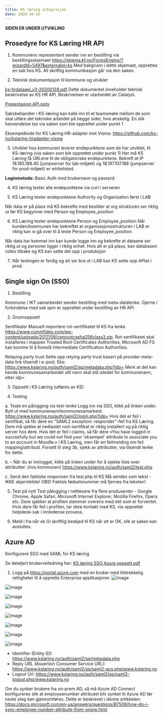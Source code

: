 ```yaml
---
title: KS læring integrasjon
date: 2020-10-16
---
```

**SIDEN ER UNDER UTVIKLING**

## Prosedyre for KS Læring HR API

1. Kommunens representant sender inn en bestilling via bestillingsskjemaet
https://skjema.kf.no/FormsEngine/?wizardId=5497&externalid=ks
Med bakgrunn i dette skjemaet, opprettes en sak hos KS. All skriftlig kommunikasjon går via den saken.

2. Teknisk dokumentasjon til kommune og utvikler

[ks-hrdataapi_v3-20200128.pdf](https://github.com/ks-no/ks-no.github.io/files/6569985/ks-hrdataapi_v3-20200128.pdf) Dette dokumentet inneholder teknisk beskrivelse av KS HR API. Beskrivelsen er utarbeidet av Catalyst.

[Presentasjon API.pptx](https://github.com/ks-no/ks-no.github.io/files/6570229/Presentasjon.API.pptx)

Saksbehandler i KS-læring kan kalle inn til et teamsmøte mellom de som skal utføre det tekniske arbeidet på begge sider, hvis ønskelig. En slik henvendelse tas via saken som ble opprettet under punkt 1

Eksempelkode for KS Læring HR-adapter mot Visma: https://github.com/ks-no/kslaring-hradapter-visma

3. Utvikler hos kommunen leverer endepunktene som de har utviklet, til KS-læring (via saken som ble opprettet under punkt 1)
Her må KS Læring få URLene til de obligatoriske endepunktene. Bekreft at IP 18.185.188.40 (jumpserver for lab-miljøet) og 18.197.107.188 (jumpserver for prod-miljøet) er whitelisted. 

**Loginmetode:** Basic Auth med brukernavn og passord.

4. KS læring tester alle endepunktene via curl i serveren


5. KS Læring tester endepunktene Authority og Organisation først i LAB

Når data er på plass må KS bekrefte med bestiller at org strukturen ser riktig ut før KS begynner med Person og Employee_position


6. KS Læring tester endepunktene Person og Employee_position
Når kunden/kommunen har bekreftet at organisasjonsstrukturen i LAB er riktig kan vi gå over til å teste Person og Employee_position.

Når data har kommet inn kan kunde logge inn og bekrefte at dataene ser riktig ut og personer ligger i riktig enhet. Hvis alt er på plass, kan databasen rulles tilbake og KS kan sette det opp i produksjon

7. Når testingen er ferdig og alt ser bra ut i LAB kan KS sette opp APIet i prod.


## Single sign On (SSO)
1. Bestilling

Kommune / IKT samarbeidet sender bestilling med meta-datalenke. Gjerne i forbindelse med sak spm er opprettet under bestilling av HR API.

2. Grunnoppsett

Sertifikater
Manuelt importere rot-sertifikatet til KS fra lenke https://www.commfides.com/wp-content/uploads/2017/09/cpnrootcasha256class3.zip. Rot-sertifikatet skal installeres i mappen Trusted Root Certificates Authorities, Microsoft AD FS kan komme til å foreslå Intermediate Certification Authorities.

Relaying party trust
Sette opp relying party trust basert på provider meta-data link tilsendt i e-post. Eks: https://www.kslaring.no/auth/saml2/sp/metadata.php?idp=<kommunenavn>
Merk at det kan hende kommunesamarbeidet sitt navn skal stå istedet for kommunenavn, etter idp=

3. Oppsett i KS Læring (utføres av KS)
  
4. Testing

  a. Teste en pålogging via test-lenke 
  Logg inn via SSO, klikk på linken under. Bytt ut <id> med kommunenavn/kommunesamarbeid. 
  https://www.kslaring.no/auth/saml2/login.php?idp=<id> 
  Hvis det er feil i sertifikat, så får dere en "SAML2 exception: responder"-feil fra KS Læring. Dere må sjekke at nedlastet root-sertifikat er riktig installert og på riktig  server hos dere. 
  Hvis det er feil i claims, så får dere «You have logged in succesfully but we could not find your 'eksempel' attribute to associate you to an account in Moodle.» i KS Læring,  men får en feilmelding om feil mapping/attributt. Forsett til steg 3b, sjekk av attributter, via tilsendt lenke for dette. 

  b. 
  –  Når du er innlogget, klikk på linken under for å sjekke liste over attributter: (hos kommunen)
  https://www.kslaring.no/auth/saml2/test.php 

  c. Send den faktiske responsen fra test.php til KS 
  Må sendes som tekst - IKKE skjermbilde! 
  OBS! Faktisk fødselsnummer må fjernes fra teksten! 

5. Test på nytt
Test pålogging i nettlesere fra flere produsenter - Google Chrome, Apple Safari, Microsoft Internet Explorer, Mozilla Firefox, Opera etc. 
Dere sjekker at profilen stemmer overens med det som er forventet. 
Hvis dere får feil i profilen, tar dere kontakt med KS, via opprettet helpdesk-sak i innledense prosess. 

6. Meld i fra når ok
Gi skriftlig beskjed til KS når alt er OK, slik at saken kan avsluttes.   
  
  
## Azure AD
Konfigurere SSO med SAML for KS læring

  Se detaljert brukerveiledning her: [KS læring SSO Azure oppsett.pdf](https://github.com/ks-no/ks-no.github.io/blob/source/content/kslering/KS%20L%C3%A6ring%20SSO%20Azure%20oppsett.pdf) 
  
1. Logg på https://portal.azure.com med en bruker med tilstrekkelig rettigheter til å opprette Enterprise applikasjoner.
  ![image](https://user-images.githubusercontent.com/85100070/124441985-93c86880-dd7c-11eb-9779-a44c6caaa795.png)
  
  ![image](https://user-images.githubusercontent.com/85100070/124442074-a6db3880-dd7c-11eb-8079-e5eb5a0f5bfd.png)

  ![image](https://user-images.githubusercontent.com/85100070/124442105-ae024680-dd7c-11eb-8a19-0898cc88f206.png)

  ![image](https://user-images.githubusercontent.com/85100070/124442152-ba869f00-dd7c-11eb-8261-afba55bb79db.png)
  
  ![image](https://user-images.githubusercontent.com/85100070/124442175-c1adad00-dd7c-11eb-8356-f7145d6e22be.png)

  ![image](https://user-images.githubusercontent.com/85100070/124442200-c70af780-dd7c-11eb-8d31-5527aad05cbc.png)
  
  ![image](https://user-images.githubusercontent.com/85100070/124442232-ce320580-dd7c-11eb-8051-7ddb16f0d2ab.png)

  ![image](https://user-images.githubusercontent.com/85100070/124442253-d38f5000-dd7c-11eb-9ff3-6400036229cb.png)

* Identifier (Entity ID): https://www.kslaring.no/auth/saml2/sp/metadata.php
* Reply URL (Assertion Consumer Service URL): https://www.kslaring.no/auth/saml2/sp/saml2-acs.php/www.kslaring.no
* Logout Url: https://www.kslaring.no/auth/saml2/sp/saml2-logout.php/www.kslaring.no 


Om du synker brukere fra on-prem AD, så må Azure AD Connect konfigureres slik at employeenumber attributet blir synket til Azure AD før neste steg kan gjennomføres.
Dette er beskrevet i denne artikkelen:
https://docs.microsoft.com/en-us/answers/questions/87509/how-do-i-sync-employee-number-attribute-from-onpre.html 



  


